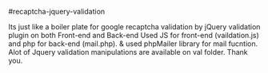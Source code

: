 #recaptcha-jquery-validation

Its just like a boiler plate for google recaptcha validation by jQuery validation plugin on both Front-end and Back-end
Used JS for front-end (vaildation.js) and php for back-end (mail.php).
& used phpMailer library for mail fucntion.
Alot of Jquery validation manipulations are available on val folder.
Thank you.
